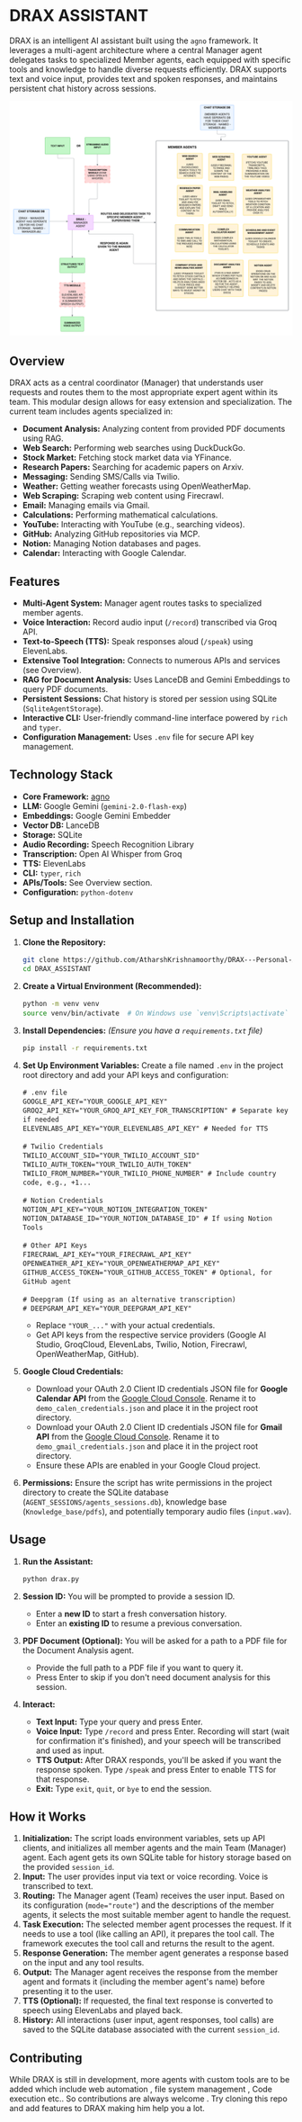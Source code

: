 # DRAX ASSISTANT

DRAX is an intelligent AI assistant built using the `agno` framework. It leverages a multi-agent architecture where a central Manager agent delegates tasks to specialized Member agents, each equipped with specific tools and knowledge to handle diverse requests efficiently. DRAX supports text and voice input, provides text and spoken responses, and maintains persistent chat history across sessions.

![DRAX Architecture](DRAX_ARCHITECTURE.png)

## Overview

DRAX acts as a central coordinator (Manager) that understands user requests and routes them to the most appropriate expert agent within its team. This modular design allows for easy extension and specialization. The current team includes agents specialized in:

*   **Document Analysis:** Analyzing content from provided PDF documents using RAG.
*   **Web Search:** Performing web searches using DuckDuckGo.
*   **Stock Market:** Fetching stock market data via YFinance.
*   **Research Papers:** Searching for academic papers on Arxiv.
*   **Messaging:** Sending SMS/Calls via Twilio.
*   **Weather:** Getting weather forecasts using OpenWeatherMap.
*   **Web Scraping:** Scraping web content using Firecrawl.
*   **Email:** Managing emails via Gmail.
*   **Calculations:** Performing mathematical calculations.
*   **YouTube:** Interacting with YouTube (e.g., searching videos).
*   **GitHub:** Analyzing GitHub repositories via MCP.
*   **Notion:** Managing Notion databases and pages.
*   **Calendar:** Interacting with Google Calendar.

## Features

*   **Multi-Agent System:** Manager agent routes tasks to specialized member agents.
*   **Voice Interaction:** Record audio input (`/record`) transcribed via Groq API.
*   **Text-to-Speech (TTS):** Speak responses aloud (`/speak`) using ElevenLabs.
*   **Extensive Tool Integration:** Connects to numerous APIs and services (see Overview).
*   **RAG for Document Analysis:** Uses LanceDB and Gemini Embeddings to query PDF documents.
*   **Persistent Sessions:** Chat history is stored per session using SQLite (`SqliteAgentStorage`).
*   **Interactive CLI:** User-friendly command-line interface powered by `rich` and `typer`.
*   **Configuration Management:** Uses `.env` file for secure API key management.

## Technology Stack

*   **Core Framework:** [agno](https://github.com/AgenaAI/agno)
*   **LLM:** Google Gemini (`gemini-2.0-flash-exp`)
*   **Embeddings:** Google Gemini Embedder
*   **Vector DB:** LanceDB
*   **Storage:** SQLite
*   **Audio Recording:** Speech Recognition Library
*   **Transcription:** Open AI Whisper from Groq
*   **TTS:** ElevenLabs
*   **CLI:** `typer`, `rich`
*   **APIs/Tools:** See Overview section.
*   **Configuration:** `python-dotenv`

## Setup and Installation

1.  **Clone the Repository:**
    ```bash
    git clone https://github.com/AtharshKrishnamoorthy/DRAX---Personal-AI-Assistant.git
    cd DRAX_ASSISTANT
    ```

2.  **Create a Virtual Environment (Recommended):**
    ```bash
    python -m venv venv
    source venv/bin/activate  # On Windows use `venv\Scripts\activate`
    ```

3.  **Install Dependencies:**
    *(Ensure you have a `requirements.txt` file)*
    ```bash
    pip install -r requirements.txt
    ```

4.  **Set Up Environment Variables:**
    Create a file named `.env` in the project root directory and add your API keys and configuration:
    ```dotenv
    # .env file
    GOOGLE_API_KEY="YOUR_GOOGLE_API_KEY"
    GROQ2_API_KEY="YOUR_GROQ_API_KEY_FOR_TRANSCRIPTION" # Separate key if needed
    ELEVENLABS_API_KEY="YOUR_ELEVENLABS_API_KEY" # Needed for TTS

    # Twilio Credentials
    TWILIO_ACCOUNT_SID="YOUR_TWILIO_ACCOUNT_SID"
    TWILIO_AUTH_TOKEN="YOUR_TWILIO_AUTH_TOKEN"
    TWILIO_FROM_NUMBER="YOUR_TWILIO_PHONE_NUMBER" # Include country code, e.g., +1...

    # Notion Credentials
    NOTION_API_KEY="YOUR_NOTION_INTEGRATION_TOKEN"
    NOTION_DATABASE_ID="YOUR_NOTION_DATABASE_ID" # If using Notion Tools

    # Other API Keys
    FIRECRAWL_API_KEY="YOUR_FIRECRAWL_API_KEY"
    OPENWEATHER_API_KEY="YOUR_OPENWEATHERMAP_API_KEY"
    GITHUB_ACCESS_TOKEN="YOUR_GITHUB_ACCESS_TOKEN" # Optional, for GitHub agent

    # Deepgram (If using as an alternative transcription)
    # DEEPGRAM_API_KEY="YOUR_DEEPGRAM_API_KEY"
    ```
    *   Replace `"YOUR_..."` with your actual credentials.
    *   Get API keys from the respective service providers (Google AI Studio, GroqCloud, ElevenLabs, Twilio, Notion, Firecrawl, OpenWeatherMap, GitHub).

5.  **Google Cloud Credentials:**
    *   Download your OAuth 2.0 Client ID credentials JSON file for **Google Calendar API** from the [Google Cloud Console](https://console.cloud.google.com/). Rename it to `demo_calen_credentials.json` and place it in the project root directory.
    *   Download your OAuth 2.0 Client ID credentials JSON file for **Gmail API** from the [Google Cloud Console](https://console.cloud.google.com/). Rename it to `demo_gmail_credentials.json` and place it in the project root directory.
    *   Ensure these APIs are enabled in your Google Cloud project.

6.  **Permissions:**
    Ensure the script has write permissions in the project directory to create the SQLite database (`AGENT_SESSIONS/agents_sessions.db`), knowledge base (`Knowledge_base/pdfs`), and potentially temporary audio files (`input.wav`).

## Usage

1.  **Run the Assistant:**
    ```bash
    python drax.py
    ```

2.  **Session ID:**
    You will be prompted to provide a session ID.
    *   Enter a **new ID** to start a fresh conversation history.
    *   Enter an **existing ID** to resume a previous conversation.

3.  **PDF Document (Optional):**
    You will be asked for a path to a PDF file for the Document Analysis agent.
    *   Provide the full path to a PDF file if you want to query it.
    *   Press Enter to skip if you don't need document analysis for this session.

4.  **Interact:**
    *   **Text Input:** Type your query and press Enter.
    *   **Voice Input:** Type `/record` and press Enter. Recording will start (wait for confirmation it's finished), and your speech will be transcribed and used as input.
    *   **TTS Output:** After DRAX responds, you'll be asked if you want the response spoken. Type `/speak` and press Enter to enable TTS for that response.
    *   **Exit:** Type `exit`, `quit`, or `bye` to end the session.

## How it Works

1.  **Initialization:** The script loads environment variables, sets up API clients, and initializes all member agents and the main Team (Manager) agent. Each agent gets its own SQLite table for history storage based on the provided `session_id`.
2.  **Input:** The user provides input via text or voice recording. Voice is transcribed to text.
3.  **Routing:** The Manager agent (Team) receives the user input. Based on its configuration (`mode="route"`) and the descriptions of the member agents, it selects the most suitable member agent to handle the request.
4.  **Task Execution:** The selected member agent processes the request. If it needs to use a tool (like calling an API), it prepares the tool call. The framework executes the tool call and returns the result to the agent.
5.  **Response Generation:** The member agent generates a response based on the input and any tool results.
6.  **Output:** The Manager agent receives the response from the member agent and formats it (including the member agent's name) before presenting it to the user.
7.  **TTS (Optional):** If requested, the final text response is converted to speech using ElevenLabs and played back.
8.  **History:** All interactions (user input, agent responses, tool calls) are saved to the SQLite database associated with the current `session_id`.

## Contributing

While DRAX is still in development, more agents with custom tools are to be added which include web automation , file system management , Code execution etc.. So contributions are always welcome . Try cloning this repo and add features to DRAX making him help you a lot. 


